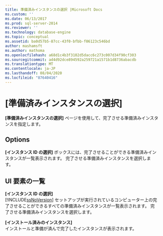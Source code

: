 ```yaml
---
title: 準備済みインスタンスの選択 |Microsoft Docs
ms.custom: ''
ms.date: 06/13/2017
ms.prod: sql-server-2014
ms.reviewer: ''
ms.technology: database-engine
ms.topic: conceptual
ms.assetid: ba0d57b5-87cc-43f0-bfbb-f06123c546bd
author: mashamsft
ms.author: mathoma
ms.openlocfilehash: a68d1c4b3f3102d5dacc6c273c007d34f90cf303
ms.sourcegitcommit: ad4d92dce894592a259721a1571b1d8736abacdb
ms.translationtype: MT
ms.contentlocale: ja-JP
ms.lasthandoff: 08/04/2020
ms.locfileid: "87640416"
---
```

# <a name="select-a-prepared-instance"></a>[準備済みインスタンスの選択]
  **[準備済みインスタンスの選択]** ページを使用して、完了させる準備済みインスタンスを指定します。  
  
## <a name="options"></a>Options  
 **[インスタンス ID の選択]** ボックスには、完了させることができる準備済みインスタンスが一覧表示されます。 完了させる準備済みインスタンスを選択します。  
  
## <a name="ui-element-list"></a>UI 要素の一覧  
 **[インスタンス ID の選択]**  
 [!INCLUDE[ssNoVersion](../../includes/ssnoversion-md.md)] セットアップが実行されているコンピューター上の完了させることができるすべての準備済みインスタンスが一覧表示されます。 完了させる準備済みインスタンスを選択します。  
  
 **[インストール済みのインスタンス]**  
 インストールと準備が済んで完了したインスタンスが表示されます。  
  
  
